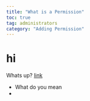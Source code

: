 ```yaml
---
title: "What is a Permission"
toc: true
tag: administrators
category: "Adding Permission"
---
```

# hi

Whats up?
[link](http://www.hppgle.com)

* What do you mean
* 

